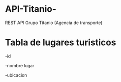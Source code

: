 # API-Titanio-
REST API Grupo Titanio (Agencia de transporte)

# Tabla de lugares turisticos
-id

-nombre lugar

-ubicacion
